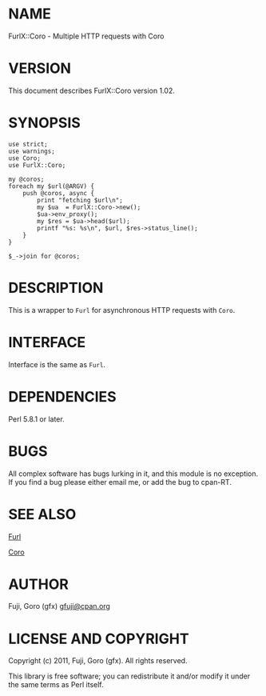 # NAME

FurlX::Coro - Multiple HTTP requests with Coro

# VERSION

This document describes FurlX::Coro version 1.02.

# SYNOPSIS

    use strict;
    use warnings;
    use Coro;
    use FurlX::Coro;

    my @coros;
    foreach my $url(@ARGV) {
        push @coros, async {
            print "fetching $url\n";
            my $ua  = FurlX::Coro->new();
            $ua->env_proxy();
            my $res = $ua->head($url);
            printf "%s: %s\n", $url, $res->status_line();
        }
    }

    $_->join for @coros;

# DESCRIPTION

This is a wrapper to `Furl` for asynchronous HTTP requests with `Coro`.

# INTERFACE

Interface is the same as `Furl`.

# DEPENDENCIES

Perl 5.8.1 or later.

# BUGS

All complex software has bugs lurking in it, and this module is no
exception. If you find a bug please either email me, or add the bug
to cpan-RT.

# SEE ALSO

[Furl](http://search.cpan.org/perldoc?Furl)

[Coro](http://search.cpan.org/perldoc?Coro)

# AUTHOR

Fuji, Goro (gfx) <gfuji@cpan.org>

# LICENSE AND COPYRIGHT

Copyright (c) 2011, Fuji, Goro (gfx). All rights reserved.

This library is free software; you can redistribute it and/or modify
it under the same terms as Perl itself.
